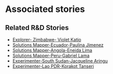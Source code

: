 # Associated stories

<!-- !!DO NOT REMOVE!! start autogenerated hyperlinks -->
## Related R&D Stories
- [Explorer\- Zimbabwe\- Violet Katio](/RnD-Archive/stories/?doc=6_Violet_Zimbabwe-en-US)
- [Solutions Mapper\-Ecuador\-Paulina Jimenez](/RnD-Archive/stories/?doc=Paulina_edited-en-US)
- [Solutions Mapper\-Angola\-Eneida Lima](/RnD-Archive/stories/?doc=Eneida_edited-en-US)
- [Solutions Mapper\-Peru\-Gabriel Lama](/RnD-Archive/stories/?doc=Gabriel_edited-en-US)
- [Experimenter\-South Sudan\-Jacqueline Aringu](/RnD-Archive/stories/?doc=Jacqui%20South%20Sudan_LQ-en-US)
- [Experimenter\-Lao PDR\-Korakot Tanseri](/RnD-Archive/stories/?doc=Korakot_LQ-en-US)
<!-- !!DO NOT REMOVE!! end autogenerated hyperlinks -->
